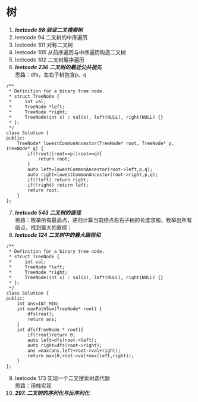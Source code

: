 # 树
1. ***leetcode 98 验证二叉搜索树***</br>
2. leetcode 94 二叉树的中序遍历</br>
3. leetcode 101 对称二叉树</br>
4. leetcode 105 从前序遍历与中序遍历构造二叉树</br>
5. leetcode 102 二叉树层序遍历</br>
6. ***leetcode 236 二叉树的最近公共祖先***</br>
思路：dfs，左右子树包含p、q
```
/**
 * Definition for a binary tree node.
 * struct TreeNode {
 *     int val;
 *     TreeNode *left;
 *     TreeNode *right;
 *     TreeNode(int x) : val(x), left(NULL), right(NULL) {}
 * };
 */
class Solution {
public:
    TreeNode* lowestCommonAncestor(TreeNode* root, TreeNode* p, TreeNode* q) {
        if(!root||root==p||root==q){
            return root;
        }
        auto left=lowestCommonAncestor(root->left,p,q);
        auto right=lowestCommonAncestor(root->right,p,q);
        if(!left) return right;
        if(!right) return left;
        return root;
    }
};
```
7. ***leetcode 543 二叉树的直径***</br>
思路：枚举所有最高点，递归计算当前结点左右子树的长度求和，枚举出所有结点，找到最大的直径；
8. ***leetcode 124 二叉树中的最大路径和***</br>
```
/**
 * Definition for a binary tree node.
 * struct TreeNode {
 *     int val;
 *     TreeNode *left;
 *     TreeNode *right;
 *     TreeNode(int x) : val(x), left(NULL), right(NULL) {}
 * };
 */
class Solution {
public:
    int ans=INT_MIN;
    int maxPathSum(TreeNode* root) {
        dfs(root);
        return ans;
    }
    int dfs(TreeNode * root){
        if(!root)return 0;
        auto left=dfs(root->left);
        auto right=dfs(root->right);
        ans =max(ans,left+root->val+right);
        return max(0,root->val+max(left,right));
    }
};
```
9. leetcode 173 实现一个二叉搜索树迭代器</br>
思路：用栈实现
10. ***297. 二叉树的序列化与反序列化***</br>
